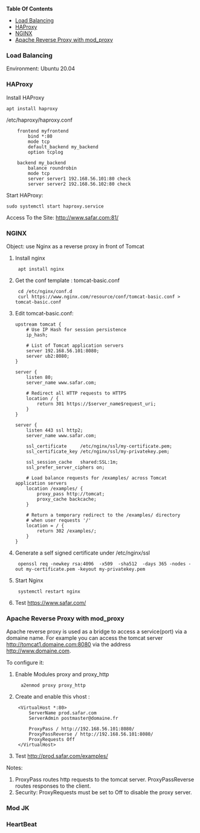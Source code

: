 **Table Of Contents**
- [Load Balancing](#load-balancing)
- [HAProxy](#haproxy)
- [NGINX](#nginx)
- [Apache Reverse Proxy with mod_proxy](#apache-reverse-proxy-with-mod_proxy)

### Load Balancing
Environment: Ubuntu 20.04

### HAProxy
Install HAProxy

	apt install haproxy

/etc/haproxy/haproxy.conf 
```	
	frontend myfrontend
        bind *:80
        mode tcp
        default_backend my_backend
        option tcplog

	backend my_backend
        balance roundrobin
        mode tcp
        server server1 192.168.56.101:80 check
        server server2 192.168.56.102:80 check
```	

Start HAProxy:

	sudo systemctl start haproxy.service 

Access To the Site: http://www.safar.com:81/

### NGINX
Object: use Nginx as a reverse proxy in front of Tomcat

1. Install nginx

		apt install nginx

2. Get the conf template : tomcat-basic.conf

		cd /etc/nginx/conf.d
		curl https://www.nginx.com/resource/conf/tomcat-basic.conf > tomcat-basic.conf

3. Edit tomcat-basic.conf:

	```	
	upstream tomcat {
	    # Use IP Hash for session persistence
	    ip_hash;

	    # List of Tomcat application servers
	    server 192.168.56.101:8080;
	    server ub2:8080;
	}

	server {
	    listen 80;
	    server_name www.safar.com;

	    # Redirect all HTTP requests to HTTPS
	    location / {
	        return 301 https://$server_name$request_uri;
	    }
	}
	 
	server {
	    listen 443 ssl http2;
	    server_name www.safar.com;

	    ssl_certificate     /etc/nginx/ssl/my-certificate.pem;
	    ssl_certificate_key /etc/nginx/ssl/my-privatekey.pem;

	    ssl_session_cache   shared:SSL:1m;
	    ssl_prefer_server_ciphers on;

	    # Load balance requests for /examples/ across Tomcat application servers
	    location /examples/ {
	        proxy_pass http://tomcat;
	        proxy_cache backcache;
	    }

	    # Return a temporary redirect to the /examples/ directory 
	    # when user requests '/'
	    location = / {
	        return 302 /examples/;
	    }
	}
	```

3. Generate a self signed certificate under /etc/nginx/ssl
	
		openssl req -newkey rsa:4096  -x509  -sha512  -days 365 -nodes -out my-certificate.pem -keyout my-privatekey.pem

4. Start Nginx

		systemctl restart nginx

5. Test https://www.safar.com/ 


### Apache Reverse Proxy with mod_proxy
Apache reverse proxy is used as a bridge to access a service(port) via a domaine name. For example you can access the tomcat server http://tomcat1.domaine.com:8080 via the address http://www.domaine.com.

To configure it:

1. Enable Modules proxy and proxy_http

		 a2enmod proxy proxy_http
2. Create and enable this vhost : 
	
		<VirtualHost *:80>
		    ServerName prod.safar.com 
		    ServerAdmin postmaster@domaine.fr
		 
		    ProxyPass / http://192.168.56.101:8080/
		    ProxyPassReverse / http://192.168.56.101:8080/
		    ProxyRequests Off
		</VirtualHost>

3. Test http://prod.safar.com/examples/

Notes:

1. ProxyPass routes http requests to the tomcat server. ProxyPassReverse routes responses to the client.
2. Security: ProxyRequests must be set to Off to disable the proxy server.



### Mod JK

### HeartBeat



